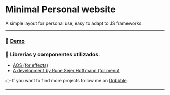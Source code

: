 # Minimal Personal website
 
A simple layout for personal use, easy to adapt to JS frameworks.

---
### 🚀 [Demo](https://andreumariner.com/)

### 🌟 Librerías y componentes utilizados.
- [AOS (for effects)](https://michalsnik.github.io/aos/)
- [A development by Rune Sejer Hoffmann (for menu) ](https://codepen.io/RSH87/pen/rmgYbo)

👉 If you want to find more projects follow me on [Dribbble](https://dribbble.com/AndreuMariner).

---
